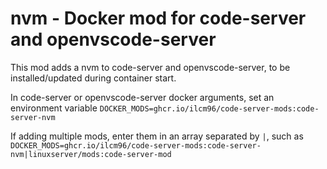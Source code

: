 # nvm - Docker mod for code-server and openvscode-server

This mod adds a nvm to code-server and openvscode-server, to be installed/updated during container start.

In code-server or openvscode-server docker arguments, set an environment variable `DOCKER_MODS=ghcr.io/ilcm96/code-server-mods:code-server-nvm`

If adding multiple mods, enter them in an array separated by `|`, such as `DOCKER_MODS=ghcr.io/ilcm96/code-server-mods:code-server-nvm|linuxserver/mods:code-server-mod`
